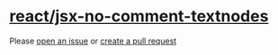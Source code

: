 [react/jsx-no-comment-textnodes](https://github.com/yannickcr/eslint-plugin-react/tree/master/docs/rules/jsx-no-comment-textnodes.md)
=====================================================================================================================================
Please [open an issue](https://github.com/professional-js/eslint-config/issues/new)
or [create a pull request](https://github.com/professional-js/eslint-config/edit/main/src/rules-configurations/react/jsx-no-comment-textnodes.md)
